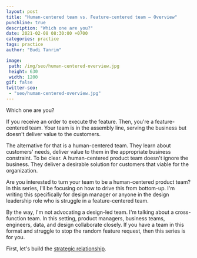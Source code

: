 ```yaml
---
layout: post
title: "Human-centered team vs. Feature-centered team – Overview"
punchline: true
description: "Which one are you?"
date: 2021-02-08 08:30:00 +0700
categories: practice
tags: practice
author: "Budi Tanrim"

image:
 path: /img/seo/human-centered-overview.jpg
 height: 630
 width: 1200
gif: false
twitter-seo: 
 - "seo/human-centered-overview.jpg"
---
```


Which one are you?

If you receive an order to execute the feature. Then, you're a feature-centered team. Your team is in the assembly line, serving the business but doesn't deliver value to the customers.

The alternative for that is a human-centered team. They learn about customers' needs, deliver value to them in the appropriate business constraint. To be clear. A human-centered product team doesn't ignore the business. They deliver a desirable solution for customers that viable for the organization.

Are you interested to turn your team to be a human-centered product team? In this series, I'll be focusing on how to drive this from bottom-up. I'm writing this specifically for design manager or anyone in the design leadership role who is struggle in a feature-centered team.

By the way, I'm not advocating a design-led team. I'm talking about a cross-function team. In this setting, product managers, business teams, engineers, data, and design collaborate closely. If you have a team in this format and struggle to stop the random feature request, then this series is for you.

First, let's build the [strategic relationship][link-1].

[link-1]: https://buditanrim.co/2021/human-centered-team-relationsihp